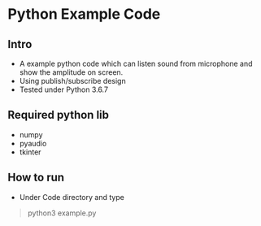 # Python Example Code

## Intro
* A example python code which can listen sound from microphone and show the amplitude on screen.
* Using publish/subscribe design 
* Tested under Python 3.6.7

## Required python lib
* numpy
* pyaudio
* tkinter

## How to run
* Under Code directory and type
> python3 example.py

